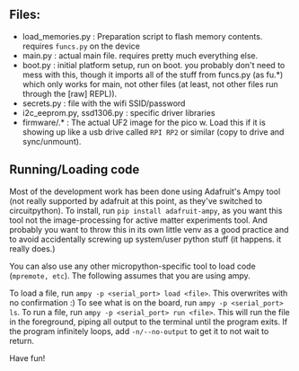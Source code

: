 Files:
-------
 * load_memories.py : Preparation script to flash memory contents. requires `funcs.py` on the device
 * main.py          : actual main file. requires pretty much everything else.
 * boot.py          : initial platform setup, run on boot. you probably don't
                      need to mess with this, though it imports all of the stuff from funcs.py (as
                      fu.\*) which only works for main, not other files (at least, not other files
                      run through the [raw] REPL)). 
 * secrets.py       : file with the wifi SSID/password
 * i2c\_eeprom.py, ssd1306.py : specific driver libraries
 * firmware/.*      : The actual UF2 image for the pico w. Load this if it is showing up like a usb drive
                      called `RPI RP2` or similar (copy to drive and sync/unmount).

Running/Loading code
--------------------
Most of the development work has been done using Adafruit's Ampy tool (not really supported by
adafruit at this point, as they've switched to circuitpython). To install, run `pip install
adafruit-ampy`, as you want this tool not the image-processing for active matter experiments tool.
And probably you want to throw this in its own little venv as a good practice and to avoid
accidentally screwing up system/user python stuff (it happens. it really does.)

You can also use any other micropython-specific tool to load code (`mpremote, etc`). The following
assumes that you are using ampy.

To load a file, run `ampy -p <serial_port> load <file>`. This overwrites with no confirmation :)
To see what is on the board, run `ampy -p <serial_port> ls`.
To run a file, run `ampy -p <serial_port> run <file>`. This will run the file in the foreground,
piping all output to the terminal until the program exits. If the program infinitely loops, add
`-n/--no-output` to get it to not wait to return.

Have fun!
